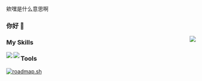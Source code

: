 欸嘿是什么意思啊 

### 你好 👋

<img align="right" src="https://github-readme-stats.vercel.app/api?username=NMSLSB-001&show_icons=true&icon_color=CE1D2D&text_color=718096&bg_color=ffffff&hide_title=true" />


### My Skills
[<img align="left" src="https://badgen.net/badge/icon/npm?icon=npm&label" />](https://badgen.net/badge/icon/npm?icon=npm&label)
[<img align="left" src="https://badgen.net/badge/icon/typescript?icon=typescript&label" />](https://badgen.net/badge/icon/typescript?icon=typescript&label)

### Tools



[![roadmap.sh](https://roadmap.sh/card/tall/66f3e323c45e253cb04a16b6?variant=light)](https://roadmap.sh)

